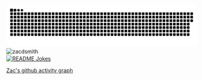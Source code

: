 <img alt="github-snake" src="github-snake.svg" />
<img align="center" src="https://github-readme-stats.vercel.app/api?username=zacdsmith&show_icons=true&locale=en&theme=chartreuse-dark" alt="zacdsmith" width="410" />



<div align="left">
<a href="https://readme-jokes.vercel.app"><img align="center" src="https://readme-jokes.vercel.app/api?bgColor=%23073b4c&textColor=%2306d6a0&aColor=%2306d6a0&borderColor=%2306d6a0" alt="README Jokes"></a>


[Zac's github activity graph](https://activity-graph.herokuapp.com/graph?username=zacdsmith&theme=react-dark&hide_border=true&area=true&bg_color=9842f5)
